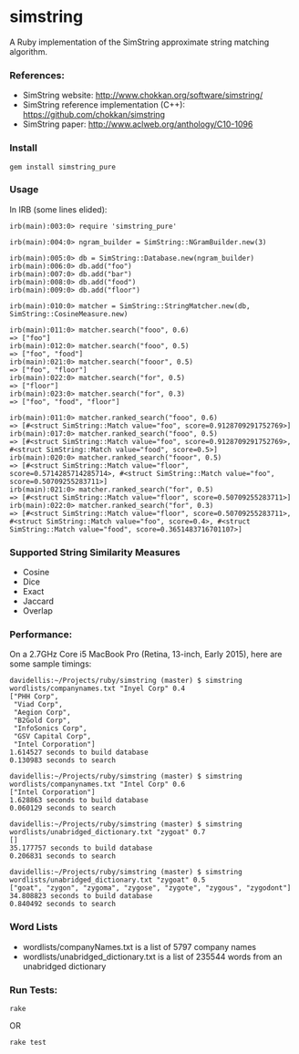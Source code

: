# simstring
A Ruby implementation of the SimString approximate string matching algorithm.


### References:
- SimString website: http://www.chokkan.org/software/simstring/
- SimString reference implementation (C++): https://github.com/chokkan/simstring
- SimString paper: http://www.aclweb.org/anthology/C10-1096


### Install
```
gem install simstring_pure
```


### Usage
In IRB (some lines elided):
```
irb(main):003:0> require 'simstring_pure'

irb(main):004:0> ngram_builder = SimString::NGramBuilder.new(3)

irb(main):005:0> db = SimString::Database.new(ngram_builder)
irb(main):006:0> db.add("foo")
irb(main):007:0> db.add("bar")
irb(main):008:0> db.add("food")
irb(main):009:0> db.add("floor")

irb(main):010:0> matcher = SimString::StringMatcher.new(db, SimString::CosineMeasure.new)

irb(main):011:0> matcher.search("fooo", 0.6)
=> ["foo"]
irb(main):012:0> matcher.search("fooo", 0.5)
=> ["foo", "food"]
irb(main):021:0> matcher.search("fooor", 0.5)
=> ["foo", "floor"]
irb(main):022:0> matcher.search("for", 0.5)
=> ["floor"]
irb(main):023:0> matcher.search("for", 0.3)
=> ["foo", "food", "floor"]

irb(main):011:0> matcher.ranked_search("fooo", 0.6)
=> [#<struct SimString::Match value="foo", score=0.9128709291752769>]
irb(main):017:0> matcher.ranked_search("fooo", 0.5)
=> [#<struct SimString::Match value="foo", score=0.9128709291752769>, #<struct SimString::Match value="food", score=0.5>]
irb(main):020:0> matcher.ranked_search("fooor", 0.5)
=> [#<struct SimString::Match value="floor", score=0.5714285714285714>, #<struct SimString::Match value="foo", score=0.50709255283711>]
irb(main):021:0> matcher.ranked_search("for", 0.5)
=> [#<struct SimString::Match value="floor", score=0.50709255283711>]
irb(main):022:0> matcher.ranked_search("for", 0.3)
=> [#<struct SimString::Match value="floor", score=0.50709255283711>, #<struct SimString::Match value="foo", score=0.4>, #<struct SimString::Match value="food", score=0.3651483716701107>]

```


### Supported String Similarity Measures
- Cosine
- Dice
- Exact
- Jaccard
- Overlap


### Performance:

On a 2.7GHz Core i5 MacBook Pro (Retina, 13-inch, Early 2015), here are some sample timings:

```
davidellis:~/Projects/ruby/simstring (master) $ simstring wordlists/companynames.txt "Inyel Corp" 0.4
["PHH Corp",
 "Viad Corp",
 "Aegion Corp",
 "B2Gold Corp",
 "InfoSonics Corp",
 "GSV Capital Corp",
 "Intel Corporation"]
1.614527 seconds to build database
0.130983 seconds to search

davidellis:~/Projects/ruby/simstring (master) $ simstring wordlists/companynames.txt "Intel Corp" 0.6
["Intel Corporation"]
1.628863 seconds to build database
0.060129 seconds to search

davidellis:~/Projects/ruby/simstring (master) $ simstring wordlists/unabridged_dictionary.txt "zygoat" 0.7
[]
35.177757 seconds to build database
0.206831 seconds to search

davidellis:~/Projects/ruby/simstring (master) $ simstring wordlists/unabridged_dictionary.txt "zygoat" 0.5
["goat", "zygon", "zygoma", "zygose", "zygote", "zygous", "zygodont"]
34.808823 seconds to build database
0.840492 seconds to search
```


### Word Lists
- wordlists/companyNames.txt is a list of 5797 company names
- wordlists/unabridged_dictionary.txt is a list of 235544 words from an unabridged dictionary


### Run Tests:
```
rake
```
OR
```
rake test
```

